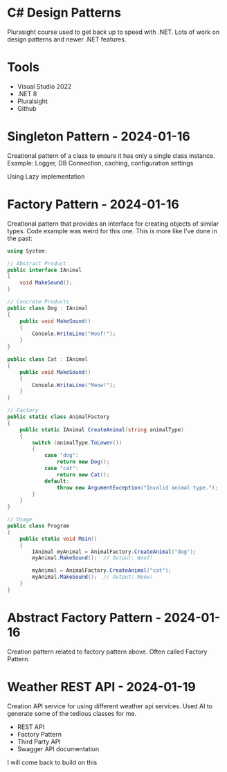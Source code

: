# C# Design Patterns
Plurasight course used to get back up to speed with .NET.  Lots of work on design patterns and newer .NET features.


# Tools
 - Visual Studio 2022
 - .NET 8
 - Pluralsight
 - Github


# Singleton Pattern - 2024-01-16

Creational pattern of a class to ensure it has only a single class instance.  Example: Logger, DB Connection, caching, configuration settings

Using Lazy<T> implementation


# Factory Pattern - 2024-01-16

Creational pattern that provides an interface for creating objects of similar types.  Code example was weird for this one.  This is more like I've done in the past:

```csharp
using System;

// Abstract Product
public interface IAnimal
{
    void MakeSound();
}

// Concrete Products
public class Dog : IAnimal
{
    public void MakeSound()
    {
        Console.WriteLine("Woof!");
    }
}

public class Cat : IAnimal
{
    public void MakeSound()
    {
        Console.WriteLine("Meow!");
    }
}

// Factory
public static class AnimalFactory
{
    public static IAnimal CreateAnimal(string animalType)
    {
        switch (animalType.ToLower())
        {
            case "dog":
                return new Dog();
            case "cat":
                return new Cat();
            default:
                throw new ArgumentException("Invalid animal type.");
        }
    }
}

// Usage
public class Program
{
    public static void Main()
    {
        IAnimal myAnimal = AnimalFactory.CreateAnimal("dog");
        myAnimal.MakeSound();  // Output: Woof!

        myAnimal = AnimalFactory.CreateAnimal("cat");
        myAnimal.MakeSound();  // Output: Meow!
    }
}
```



# Abstract Factory Pattern - 2024-01-16

Creation pattern related to factory pattern above. Often called Factory Pattern.

# Weather REST API - 2024-01-19

Creation API service for using different weather api services. Used AI to generate some of the tedious classes for me.

 - REST API
 - Factory Pattern
 - Third Party API
 - Swagger API documentation

 I will come back to build on this
 
